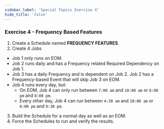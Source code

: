 ```yaml
---
sidebar_label: 'Special Topics Exercise 4'
hide_title: 'false'
---
```


<head>
  <meta name="robots" content="noindex, nofollow" />
</head>

### Exercise 4 - Frequency Based Features

1.	Create a Schedule named **FREQUENCY FEATURES**.
2.	Create 4 Jobs
* Job 1 only runs on EOM.
* Job 2 runs daily and has a Frequency related Required Dependency on Job 1.
* Job 3 has a daily Frequency and is dependent on Job 2. Job 2 has a Frequency-based Event that will skip Job 3 on EOM.
*  Job 4 runs every day, but:
    *  On EOM, Job 4 can only run between ```7:00 am``` and ```10:00 am``` or ```6:00 pm``` and ```8:00 pm```.
    *  Every other day, Job 4 can run between ```4:30 am``` and ```10:00 am``` or ```6:00 pm``` and ```9:30 pm```.
3.	Build the Schedule for a normal day as well as an EOM. 
4.	Force the Schedules to run and verify the results.